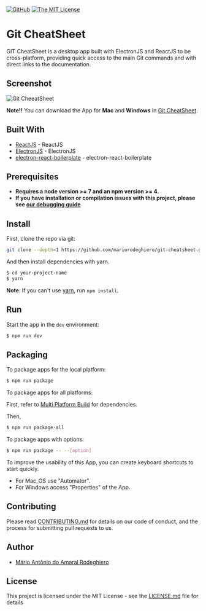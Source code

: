 [![GitHub](https://img.shields.io/github/tag/mariorodeghiero/git-cheatsheet.svg?style=flat-square)](https://github.com/mariorodeghiero/git-cheatsheet/tags)
[![The MIT License](https://img.shields.io/badge/license-MIT-orange.svg?style=flat-square)](http://opensource.org/licenses/MIT)

# Git CheatSheet

GIT CheatSheet is a desktop app built with ElectronJS and ReactJS to be cross-platform, providing quick access to the main Git commands and with direct links to the documentation.

## Screenshot

![Git CheeatSheet](https://user-images.githubusercontent.com/24671133/43362218-2a5a0480-92bb-11e8-9c7c-76b72e067958.gif)

**Note!!** You can download the App for **Mac** and **Windows** in [Git CheatSheet](https://mariorodeghiero.com/git-cheatsheet/).

## Built With

* [ReactJS](https://reactjs.org) - ReactJS
* [ElectronJS](https://electronjs.org) - ElectronJS
* [electron-react-boilerplate](https://github.com/chentsulin/electron-react-boilerplate) - electron-react-boilerplate

## Prerequisites

* **Requires a node version >= 7 and an npm version >= 4.**
* **If you have installation or compilation issues with this project, please see [our debugging guide](https://github.com/mariorodeghiero/git-cheatsheet/issues/2)**

## Install

First, clone the repo via git:

```bash
git clone --depth=1 https://github.com/mariorodeghiero/git-cheatsheet.git your-project-name
```

And then install dependencies with yarn.

```bash
$ cd your-project-name
$ yarn
```

**Note**: If you can't use [yarn](https://github.com/yarnpkg/yarn), run `npm install`.

## Run

Start the app in the `dev` environment:

```bash
$ npm run dev
```

## Packaging

To package apps for the local platform:

```bash
$ npm run package
```

To package apps for all platforms:

First, refer to [Multi Platform Build](https://www.electron.build/multi-platform-build) for dependencies.

Then,

```bash
$ npm run package-all
```

To package apps with options:

```bash
$ npm run package -- --[option]
```

To improve the usability of this App, you can create keyboard shortcuts to start quickly.

* For Mac_OS use "Automator".
* For Windows access "Properties" of the App.

## Contributing

Please read [CONTRIBUTING.md](CONTRIBUTING.md) for details on our code of conduct, and the process for submitting pull requests to us.

## Author

* [Mário Antônio do Amaral Rodeghiero](https://github.com/mariorodeghiero)

## License

This project is licensed under the MIT License - see the [LICENSE.md](LICENSE.md) file for details
